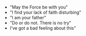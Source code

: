 - "May the Force be with you"
- "I find your lack of faith disturbing"
- "I am your father"
- "Do or do not. There is no try"
- I've got a bad feeling about this"
